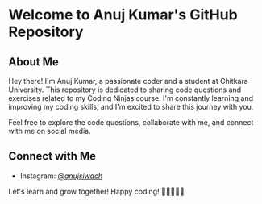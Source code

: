 # Welcome to Anuj Kumar's GitHub Repository

## About Me
Hey there! I'm Anuj Kumar, a passionate coder and a student at Chitkara University. This repository is dedicated to sharing code questions and exercises related to my Coding Ninjas course. I'm constantly learning and improving my coding skills, and I'm excited to share this journey with you.

Feel free to explore the code questions, collaborate with me, and connect with me on social media.

## Connect with Me
- Instagram: [@_anujsiwach_](https://www.instagram.com/_anujsiwach_/)

Let's learn and grow together! Happy coding! 🚀👩‍💻👨‍💻
